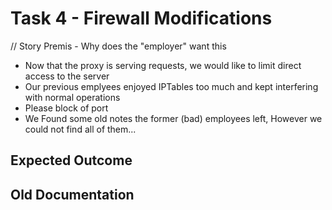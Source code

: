 # Task 4 - Firewall Modifications

// Story Premis - Why does the "employer" want this
* Now that the proxy is serving requests, we would like to limit direct access to the server
* Our previous emplyees enjoyed IPTables too much and kept interfering with normal operations 
* Please block of port <Port> 
* We Found some old notes the former (bad) employees left, However we could not find all of them...

## Expected Outcome

## Old Documentation